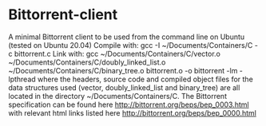# Bittorrent-client
A minimal Bittorrent client to be used from the command line on Ubuntu (tested on Ubuntu 20.04)
Compile with: gcc -I ~/Documents/Containers/C -c bittorrent.c
Link with: gcc ~/Documents/Containers/C/vector.o ~/Documents/Containers/C/doubly_linked_list.o ~/Documents/Containers/C/binary_tree.o bittorrent.o -o bittorrent -lm -lpthread
where the headers, source code and compiled object files for the data structures used (vector, doubly_linked_list and binary_tree) are all located in the directory
~/Documents/Containers/C.
The Bittorrent specification can be found here http://bittorrent.org/beps/bep_0003.html with relevant html links listed here http://bittorrent.org/beps/bep_0000.html
